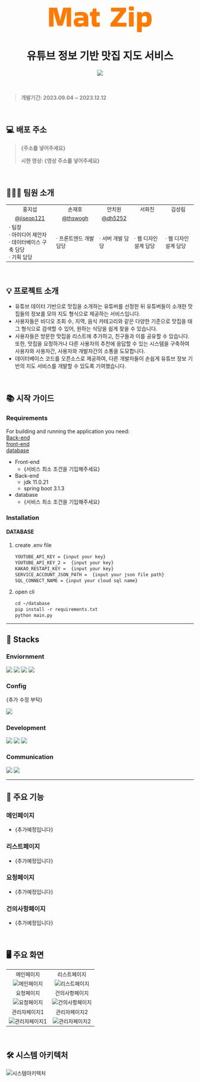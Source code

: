 
<p align="center">
  <img src="images/img_1.png" alt="맛집사이트로고">
</p>

<h1 align="center">유튜브 정보 기반 맛집 지도 서비스</h1>
<p align="center"><a href="https://hits.seeyoufarm.com"><img src="https://hits.seeyoufarm.com/api/count/incr/badge.svg?url=https%3A%2F%2Fgithub.com%2Fparkyolo%2FminiHanaInsurance&count_bg=%232BB1A9&title_bg=%23555555&icon=&icon_color=%23E7E7E7&title=hits&edge_flat=false"/></a></p>

<br>

> <p style="color:gray; font-weight:bold;"></p>
> <p style="color:gray; font-weight:bold;">개발기간: 2023.09.04 ~ 2023.12.12</p>

<br>

## 💻 배포 주소

> <p style="color:gray; font-weight:bold;">{주소를 넣어주세요}<p>
> <p style="color:gray; font-weight:bold;">시현 영상: {영상 주소를 넣어주세요}</p>

<br>

## 🙋🏻‍♀️ 팀원 소개
<table>
    <tr>
        <td align="center">홍지섭</td>
        <td align="center">손재호</td>
        <td align="center">안치원</td>
        <td align="center">서화진</td>
        <td align="center">김성림</td>
    </tr>
    <tr>
        <td align="center"><a href="https://github.com/jiseop121">@jiseop121</a></td>
        <td align="center"><a href="https://github.com/thswogh">@thswogh</a></td>
      <td align="center"><a href="https://github.com/dh5252">@dh5252</a></td>
    </tr>
    <tr>
        <td>&middot; 팀장<br>&middot; 아이디어 제안자<br>&middot; 데이터베이스 구축 담당<br>&middot; 기획 담당</td>
        <td>&middot; 프론트엔드 개발 담당</td>
        <td>&middot; 서버 개발 담당</td>
        <td>&middot; 웹 디자인 설계 담당</td>
        <td>&middot; 웹 디자인 설계 담당</td>
    </tr>
</table>

<br>

## 💡 프로젝트 소개
- 유튜브 데이터 기반으로 맛집을 소개하는 유튜버를 선정한 뒤 유튜버들이 소개한 맛집들의 정보를 모아 지도 형식으로 제공하는 서비스입니다.
- 사용자들은 비디오 조회 수, 지역, 음식 카테고리와 같은 다양한 기준으로 맛집을 태그 형식으로 검색할 수 있어, 원하는 식당을 쉽게 찾을 수 있습니다.
- 사용자들은 방문한 맛집을 리스트에 추가하고, 친구들과 이를 공유할 수 있습니다. 또한, 맛집을 요청하거나 다른 사용자의 추천에 응답할 수 있는 시스템을 구축하여 사용자와 사용자간, 사용자와 개발자간의 소통을 도모합니다.
- 데이터베이스 코드를 오픈소스로 제공하여, 다른 개발자들이 손쉽게 유튜브 정보 기반의 지도 서비스를 개발할 수 있도록 기여했습니다.

<br>

## 📚 시작 가이드
### Requirements
For building and running the application you need: <br>
<a href="https://github.com/InterfaceProject-Seoul-aRestaurant-Map/Seoul_Restaurant_Map/tree/merge">Back-end</a></td><br>
<a href="https://github.com/InterfaceProject-Seoul-aRestaurant-Map/Seoul_Restaurant_Map/tree/front-end">front-end</a></td><br>
<a href="https://github.com/InterfaceProject-Seoul-aRestaurant-Map/Seoul_Restaurant_Map/tree/database">database</a></td><br>
- Front-end
  - {서비스 최소 조건을 기입해주세요}
- Back-end
  - jdk 11.0.21
  - spring boot 3.1.3
- database
  - {서비스 최소 조건을 기입해주세요}

### Installation

#### DATABASE
1. create .env file
    ```
    YOUTUBE_API_KEY = {input your key}
    YOUTUBE_API_KEY_2 =  {input your key}
    KAKAO_RESTAPI_KEY =  {input your key}
    SERVICE_ACCOUNT_JSON_PATH =  {input your json file path}
    SQL_CONNECT_NAME = {input your cloud sql name}
   ```
2. open cli
    ```
    cd ~/database
    pip install -r requirements.txt
    python main.py
    ```

<hr style="border:0; height:2px; background:gray;">

## 🐸 Stacks

### Enviornment
<img src="https://img.shields.io/badge/VISUAL STUDIO CODE-007ACC?style=flat-square&logo=visualstudiocode&logoColor=white"> 
<img src="https://img.shields.io/badge/GIT-F05032?style=flat-square&logo=git&logoColor=white"> 
<img src="https://img.shields.io/badge/GITHUB-181717?style=flat-square&logo=github&logoColor=white">
<img src="https://img.shields.io/badge/PyCharm-181717?style=flat-square&logo=pycharm&logoColor=white">

### Config
{추가 수정 부탁}

<img src="https://img.shields.io/badge/NPM-CB3837?style=flat-square&logo=npm&logoColor=white">

### Development
<img src="https://img.shields.io/badge/Spring-6DB33F?style=flat-square&logo=spring&logoColor=white">
<img src="https://img.shields.io/badge/React-61DAFB?style=flat-square&logo=React&logoColor=white">
<img src="https://img.shields.io/badge/Python-3776AB?style=flat-square&logo=python&logoColor=white">

### Communication
<img src="https://img.shields.io/badge/NOTION-000000?style=flat-square&logo=notion&logoColor=white">
<img src="https://img.shields.io/badge/GITHUB-181717?style=flat-square&logo=github&logoColor=white">

<hr style="border:0; height:2px; background:gray;">

## 📖 주요 기능
### 메인페이지
- {추가예정입니다}
### 리스트페이지
- {추가예정입니다}
### 요청페이지
- {추가예정입니다}
### 건의사항페이지
- {추가예정입니다}

<br>

## 🖥️ 주요 화면
<table>
    <tr>
        <td align="center">메인페이지</td>
        <td align="center">리스트페이지</td>
    </tr>
    <tr>
        <td align="center"><span><img height="100%" src="https://ifh.cc/g/kcBdYq.jpg" alt="메인페이지"></span></td>
        <td align="center"><span><img height="100%" src="https://ifh.cc/g/S9dZt6.jpg" alt="리스트페이지"></span></td>
    </tr>
    <tr>
        <td align="center">요청페이지</td>
        <td align="center">건의사항페이지</td>
    </tr>
    <tr>
        <td align="center"><span><img height="100%" src="https://ifh.cc/g/oOm5d3.jpg" alt="요청페이지"></span></td>
        <td align="center"><span><img height="100%" src="https://ifh.cc/g/NQ2jd9.jpg" alt="건의사항페이지"></span></td>
    </tr>
  <tr>
        <td align="center">관리자페이지1</td>
        <td align="center">관리자페이지2</td>
    </tr>
    <tr>
        <td align="center"><span><img height="100%" src="https://ifh.cc/g/Mz31WL.jpg" alt="관리자페이지1"></span></td>
        <td align="center"><span><img height="100%" src="https://ifh.cc/g/ttsfxT.jpg" alt="관리자페이지2"></span></td>
    </tr>
</table>

<br>

## 🛠️ 시스템 아키텍처
![시스템아키텍처](images/img.png)
